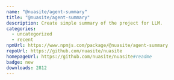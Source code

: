 ```yaml
---
name: "@nuasite/agent-summary"
title: "@nuasite/agent-summary"
description: Create simple summary of the project for LLM.
categories:
  - uncategorized
  - recent
npmUrl: https://www.npmjs.com/package/@nuasite/agent-summary
repoUrl: https://github.com/nuasite/nuasite
homepageUrl: https://github.com/nuasite/nuasite#readme
badge: new
downloads: 2812
---
```

